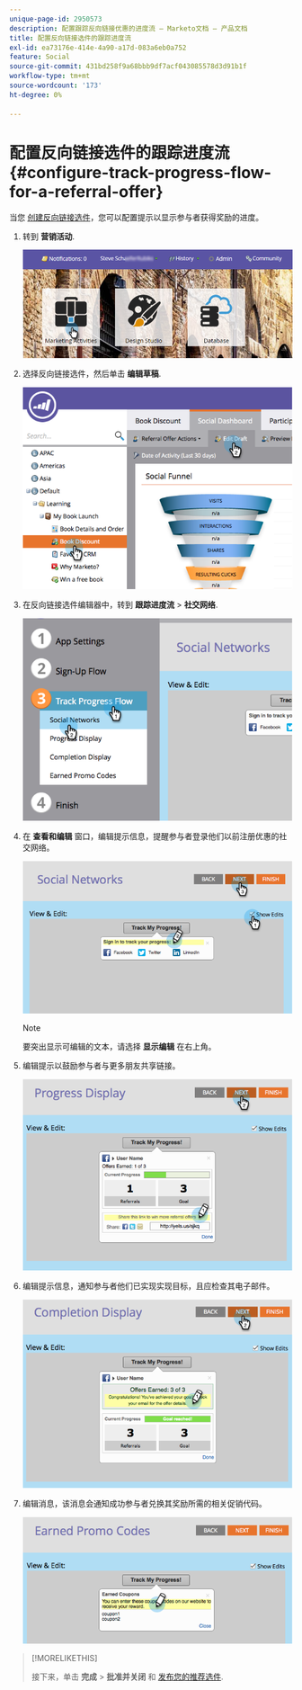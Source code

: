 ```yaml
---
unique-page-id: 2950573
description: 配置跟踪反向链接优惠的进度流 — Marketo文档 — 产品文档
title: 配置反向链接选件的跟踪进度流
exl-id: ea73176e-414e-4a90-a17d-083a6eb0a752
feature: Social
source-git-commit: 431bd258f9a68bbb9df7acf043085578d3d91b1f
workflow-type: tm+mt
source-wordcount: '173'
ht-degree: 0%

---
```


# 配置反向链接选件的跟踪进度流 {#configure-track-progress-flow-for-a-referral-offer}

当您 [创建反向链接选件](/help/marketo/product-docs/demand-generation/social/referral-offers/create-a-referral-offer.md)，您可以配置提示以显示参与者获得奖励的进度。

1. 转到 **营销活动**.

   ![](assets/login-marketing-activities-4.png)

1. 选择反向链接选件，然后单击 **编辑草稿**.

   ![](assets/image2014-9-22-14-3a35-3a31.png)

1. 在反向链接选件编辑器中，转到 **跟踪进度流** > **社交网络**.

   ![](assets/image2014-9-22-14-3a35-3a43.png)

1. 在 **查看和编辑** 窗口，编辑提示信息，提醒参与者登录他们以前注册优惠的社交网络。

   ![](assets/image2014-9-22-14-3a35-3a58.png)

   >[!NOTE]
   >
   >要突出显示可编辑的文本，请选择 **显示编辑** 在右上角。

1. 编辑提示以鼓励参与者与更多朋友共享链接。

   ![](assets/image2014-9-22-14-3a36-3a22.png)

1. 编辑提示信息，通知参与者他们已实现实现目标，且应检查其电子邮件。

   ![](assets/image2014-9-22-14-3a36-3a36.png)

1. 编辑消息，该消息会通知成功参与者兑换其奖励所需的相关促销代码。

   ![](assets/image2014-9-22-14-3a36-3a43.png)

>[!MORELIKETHIS]
>
>接下来，单击 **完成** > **批准并关闭** 和 [发布您的推荐选件](/help/marketo/product-docs/demand-generation/social/referral-offers/publish-a-referral-offer.md).
